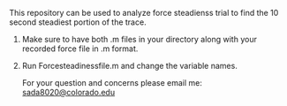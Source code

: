 This repository can be used to analyze force steadienss trial to find the 10 second steadiest portion of the trace. 

1. Make sure to have both .m files in your directory along with your recorded force file in .m format.
2. Run Forcesteadinessfile.m and change the variable names.

   For your question and concerns please email me: sada8020@colorado.edu
